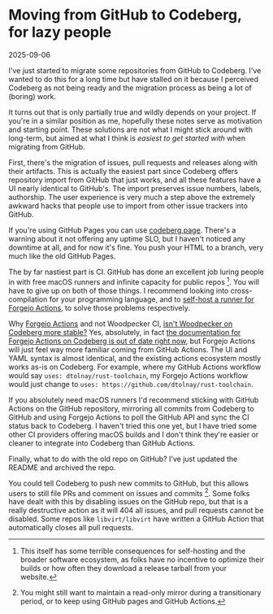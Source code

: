 Moving from GitHub to Codeberg, for lazy people
===============================================

<time id=post-date>2025-09-06</time>

I've just started to migrate some repositories from GitHub to Codeberg. I've
wanted to do this for a long time but have stalled on it because I perceived
Codeberg as not being ready and the migration process as being a lot of
(boring) work.

It turns out that is only partially true and wildly depends on your project. If
you're in a similar position as me, hopefully these notes serve as motivation
and starting point. These solutions are not what I might stick around with
long-term, but aimed at what I think is *easiest to get started with* when
migrating from GitHub.

First, there's the migration of issues, pull requests and releases along with
their artifacts. This is actually the easiest part since Codeberg offers
repository import from GitHub that just works, and all these features have a UI
nearly identical to GitHub's. The import preserves issue numbers, labels,
authorship. The user experience is very much a step above the extremely awkward
hacks that people use to import from other issue trackers into GitHub.

If you're using GitHub Pages you can use
[codeberg.page](https://codeberg.page/). There's a warning about it not
offering any uptime SLO, but I haven't noticed any downtime at all, and for now
it's fine. You push your HTML to a branch, very much like the old GitHub Pages.

The by far nastiest part is CI. GitHub has done an excellent job luring people
in with free macOS runners and infinite capacity for public repos [^1]. You
will have to give up on both of those things. I recommend looking into
cross-compilation for your programming language, and to [self-host a runner for
Forgejo Actions](https://docs.codeberg.org/ci/actions/), to solve those
problems respectively.

Why [Forgejo Actions](https://forgejo.org/docs/latest/user/actions/reference/)
and not Woodpecker CI, [isn't Woodpecker on Codeberg more
stable?](https://docs.codeberg.org/ci/) Yes, absolutely, in fact [the
documentation for Forgejo Actions on Codeberg is out of date right
now](https://codeberg.org/Codeberg/Documentation/pulls/667), but Forgejo
Actions will just feel way more familiar coming from GitHub Actions. The UI and
YAML syntax is almost identical, and the existing actions ecosystem mostly
works as-is on Codeberg. For example, where my GitHub Actions workflow would
say `uses: dtolnay/rust-toolchain`, my Forgejo Actions workflow would just
change to `uses: https://github.com/dtolnay/rust-toolchain`.

If you absolutely need macOS runners I'd recommend sticking with GitHub Actions
on the GitHub repository, mirroring all commits from Codeberg to GitHub and
using Forgejo Actions to poll the GitHub API and sync the CI status back to
Codeberg. I haven't tried this one yet, but I have tried some other CI
providers offering macOS builds and I don't think they're easier or cleaner to
integrate into Codeberg than GitHub Actions.

Finally, what to do with the old repo on GitHub? I've just updated the README
and archived the repo.

You could tell Codeberg to push new commits to GitHub, but this allows users to
still file PRs and comment on issues and commits [^2]. Some folks have dealt with
this by disabling issues on the GitHub repo, but that is a really destructive
action as it will 404 all issues, and pull requests cannot be disabled. Some
repos like `libvirt/libvirt` have written a GitHub Action that automatically
closes all pull requests.

[^1]: This itself has some terrible consequences for self-hosting and the broader software ecosystem, as folks have no incentive to optimize their builds or how often they download a release tarball from your website.

[^2]: You might still want to maintain a read-only mirror during a transitionary period, or to keep using GitHub pages and GitHub Actions.
